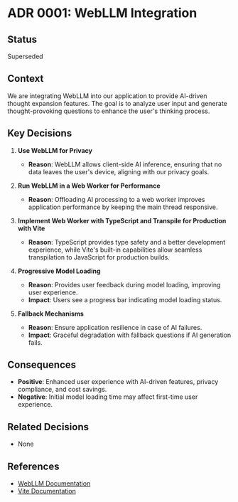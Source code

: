 # ADR 0001: WebLLM Integration

## Status

Superseded

## Context

We are integrating WebLLM into our application to provide AI-driven thought expansion features. The goal is to analyze user input and generate thought-provoking questions to enhance the user's thinking process.

## Key Decisions

1. **Use WebLLM for Privacy**
   - **Reason**: WebLLM allows client-side AI inference, ensuring that no data leaves the user's device, aligning with our privacy goals.

2. **Run WebLLM in a Web Worker for Performance**
   - **Reason**: Offloading AI processing to a web worker improves application performance by keeping the main thread responsive.

3. **Implement Web Worker with TypeScript and Transpile for Production with Vite**
   - **Reason**: TypeScript provides type safety and a better development experience, while Vite's built-in capabilities allow seamless transpilation to JavaScript for production builds.

4. **Progressive Model Loading**
   - **Reason**: Provides user feedback during model loading, improving user experience.
   - **Impact**: Users see a progress bar indicating model loading status.

5. **Fallback Mechanisms**
   - **Reason**: Ensure application resilience in case of AI failures.
   - **Impact**: Graceful degradation with fallback questions if AI generation fails.

## Consequences

- **Positive**: Enhanced user experience with AI-driven features, privacy compliance, and cost savings.
- **Negative**: Initial model loading time may affect first-time user experience.

## Related Decisions

- None

## References

- [WebLLM Documentation](https://mlc.ai/web-llm)
- [Vite Documentation](https://vitejs.dev/)